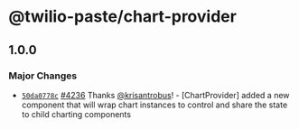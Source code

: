 # @twilio-paste/chart-provider

## 1.0.0

### Major Changes

- [`50da0778c`](https://github.com/twilio-labs/paste/commit/50da0778cb52ab99cbac325d09d1ee15451b91a2) [#4236](https://github.com/twilio-labs/paste/pull/4236) Thanks [@krisantrobus](https://github.com/krisantrobus)! - [ChartProvider] added a new component that will wrap chart instances to control and share the state to child charting components
